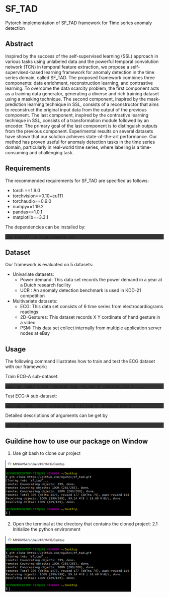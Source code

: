 # SF_TAD

Pytorch implementation of SF_TAD framework for Time series anomaly detection

## Abstract

Inspired by the success of the self-supervised learning (SSL) approach in various tasks using unlabeled data and the powerful temporal convolution network (TCN) in temporal feature extraction, we propose a self-supervised-based learning framework for anomaly detection in the time series domain, called SF_TAD. The proposed framework combines three components: data enrichment, reconstruction learning, and contrastive learning. To overcome the data scarcity problem, the first component acts as a training data generator, generating a diverse and rich training dataset using a masking technique. The second component, inspired by the mask-prediction learning technique in SSL, consists of a reconstructor that aims to reconstruct the original input data from the output of the previous component. The last component, inspired by the contrastive learning technique in SSL, consists of a transformation module followed by an encoder. The primary goal of the last component is to distinguish outputs from the previous component. Experimental results on several datasets have shown that our solution achieves state-of-the-art performance. Our method has proven useful for anomaly detection tasks in the time series domain, particularly in real-world time series, where labeling is a time-consuming and challenging task.

## Requirements
The recommended requirements for SF_TAD are specified as follows:
- torch ==1.9.0
- torchvision==0.10+cu111
- torchaudio==0.9.0
- numpy==1.19.2
- pandas==1.0.1
- matplotlib==3.3.1

The dependencies can be installed by:

<div style="background-color: rgb(50, 50, 50);">

`` pip install -r requirements.txt
``

</div>

## Dataset
Our framework is evaluated on 5 datasets:
- Univariate datasets:
  - Power demand: This data set records the power demand in a year at a Dutch research facility 
  - UCR : An anomaly detection benchmark is used in KDD-21 competition   
- Multivariate datasets:
  - ECG: This data set consists of 6 time series from electrocardiograms readings
  - 2D-Gestures: This dataset records X Y cordinate of hand gesture in a video
  - PSM: This data set collect internally from multiple application server nodes at eBay

## Usage

The following command illustrates how to train and test the ECG dataset with our framework:

Train ECG-A sub-dataset:
<div style="background-color: rgb(50, 50, 50);">

`` main.py -mode train -dataset ecg -ts_num 0 -dataset_dim 2 ....
``  
</div>

Test ECG-A sub-dataset:
<div style="background-color: rgb(50, 50, 50);">

`` main.py -mode test -dataset ecg -ts_num 0 -dataset_dim 2 ....
``  
</div>

Detailed descriptions of arguments can be get by 

<div style="background-color: rgb(50, 50, 50);">

`` main.py -h
``

</div>

## Guildine how to use our package on Window

1. Use git bash to clone our project

<img src="/image/git_clone.PNG" width ="400" >

2. Open the terminal at the directory that contains the cloned project:
  2.1 Initialize the python environment
  <img src="/image/git_clone.PNG" width ="400" >
  
